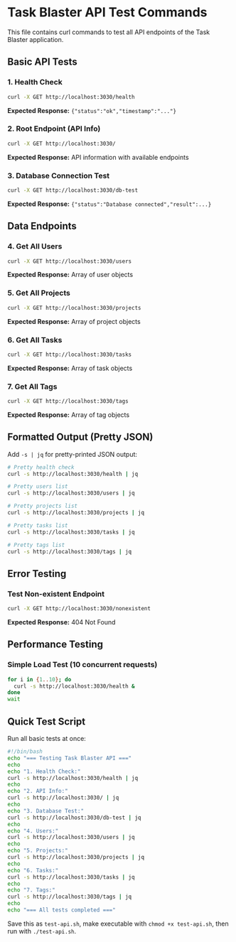 # Task Blaster API Test Commands

This file contains curl commands to test all API endpoints of the Task Blaster application.

## Basic API Tests

### 1. Health Check
```bash
curl -X GET http://localhost:3030/health
```
**Expected Response:** `{"status":"ok","timestamp":"..."}`

### 2. Root Endpoint (API Info)
```bash
curl -X GET http://localhost:3030/
```
**Expected Response:** API information with available endpoints

### 3. Database Connection Test
```bash
curl -X GET http://localhost:3030/db-test
```
**Expected Response:** `{"status":"Database connected","result":...}`

## Data Endpoints

### 4. Get All Users
```bash
curl -X GET http://localhost:3030/users
```
**Expected Response:** Array of user objects

### 5. Get All Projects
```bash
curl -X GET http://localhost:3030/projects
```
**Expected Response:** Array of project objects

### 6. Get All Tasks
```bash
curl -X GET http://localhost:3030/tasks
```
**Expected Response:** Array of task objects

### 7. Get All Tags
```bash
curl -X GET http://localhost:3030/tags
```
**Expected Response:** Array of tag objects

## Formatted Output (Pretty JSON)

Add `-s | jq` for pretty-printed JSON output:

```bash
# Pretty health check
curl -s http://localhost:3030/health | jq

# Pretty users list
curl -s http://localhost:3030/users | jq

# Pretty projects list
curl -s http://localhost:3030/projects | jq

# Pretty tasks list
curl -s http://localhost:3030/tasks | jq

# Pretty tags list
curl -s http://localhost:3030/tags | jq
```

## Error Testing

### Test Non-existent Endpoint
```bash
curl -X GET http://localhost:3030/nonexistent
```
**Expected Response:** 404 Not Found

## Performance Testing

### Simple Load Test (10 concurrent requests)
```bash
for i in {1..10}; do
  curl -s http://localhost:3030/health &
done
wait
```

## Quick Test Script

Run all basic tests at once:
```bash
#!/bin/bash
echo "=== Testing Task Blaster API ==="
echo
echo "1. Health Check:"
curl -s http://localhost:3030/health | jq
echo
echo "2. API Info:"
curl -s http://localhost:3030/ | jq
echo
echo "3. Database Test:"
curl -s http://localhost:3030/db-test | jq
echo
echo "4. Users:"
curl -s http://localhost:3030/users | jq
echo
echo "5. Projects:"
curl -s http://localhost:3030/projects | jq
echo
echo "6. Tasks:"
curl -s http://localhost:3030/tasks | jq
echo
echo "7. Tags:"
curl -s http://localhost:3030/tags | jq
echo
echo "=== All tests completed ==="
```

Save this as `test-api.sh`, make executable with `chmod +x test-api.sh`, then run with `./test-api.sh`.
